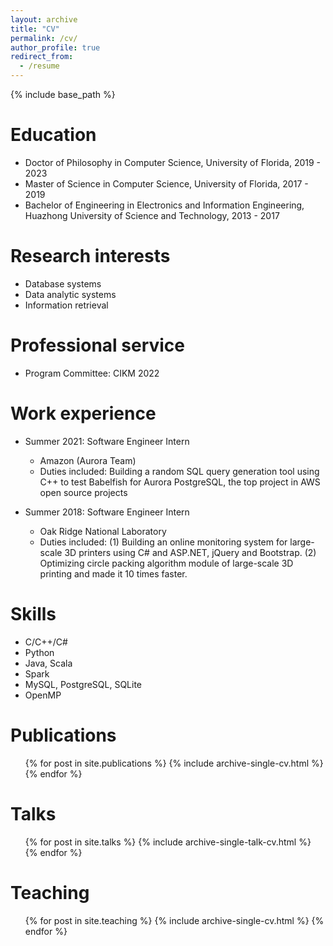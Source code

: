 ```yaml
---
layout: archive
title: "CV"
permalink: /cv/
author_profile: true
redirect_from:
  - /resume
---
```


{% include base_path %}

Education
======
* Doctor of Philosophy in Computer Science, University of Florida, 2019 - 2023
* Master of Science in Computer Science, University of Florida, 2017 - 2019
* Bachelor of Engineering in Electronics and Information Engineering, Huazhong University of Science and Technology, 2013 - 2017

Research interests
======
* Database systems
* Data analytic systems
* Information retrieval

Professional service
======
* Program Committee: CIKM 2022

Work experience
======
* Summer 2021: Software Engineer Intern
  * Amazon (Aurora Team)
  * Duties included: Building a random SQL query generation tool using C++ to test Babelfish for Aurora PostgreSQL, the top project in AWS open source projects

* Summer 2018: Software Engineer Intern
  * Oak Ridge National Laboratory
  * Duties included: (1) Building an online monitoring system for large-scale 3D printers using C# and ASP.NET, jQuery and Bootstrap. (2) Optimizing circle packing algorithm module of large-scale 3D printing and made it 10 times faster.
  
Skills
======
* C/C++/C#
* Python
* Java, Scala
* Spark
* MySQL, PostgreSQL, SQLite
* OpenMP

Publications
======
  <ul>{% for post in site.publications %}
    {% include archive-single-cv.html %}
  {% endfor %}</ul>
  
Talks
======
  <ul>{% for post in site.talks %}
    {% include archive-single-talk-cv.html %}
  {% endfor %}</ul>
  
Teaching
======
  <ul>{% for post in site.teaching %}
    {% include archive-single-cv.html %}
  {% endfor %}</ul>
  

